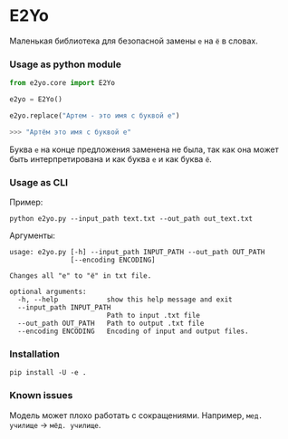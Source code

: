 
# E2Yo

Маленькая библиотека для безопасной замены `e` на `ё` в словах.

### Usage as python module

```python
from e2yo.core import E2Yo

e2yo = E2Yo()

e2yo.replace("Артем - это имя с буквой е")

>>> "Артём это имя с буквой е"
```
Буква `е` на конце предложения заменена не была, так как она может быть интерпретирована и как буква `е` и как буква `ё`.


### Usage as CLI

Пример:
```
python e2yo.py --input_path text.txt --out_path out_text.txt
```
Аргументы:
```
usage: e2yo.py [-h] --input_path INPUT_PATH --out_path OUT_PATH
               [--encoding ENCODING]

Changes all "e" to "ё" in txt file.

optional arguments:
  -h, --help            show this help message and exit
  --input_path INPUT_PATH
                        Path to input .txt file
  --out_path OUT_PATH   Path to output .txt file
  --encoding ENCODING   Encoding of input and output files.

```
### Installation

```
pip install -U -e .
```

### Known issues
Модель может плохо работать с сокращениями. Например, `мед. училище` -> `мёд. училище`.
